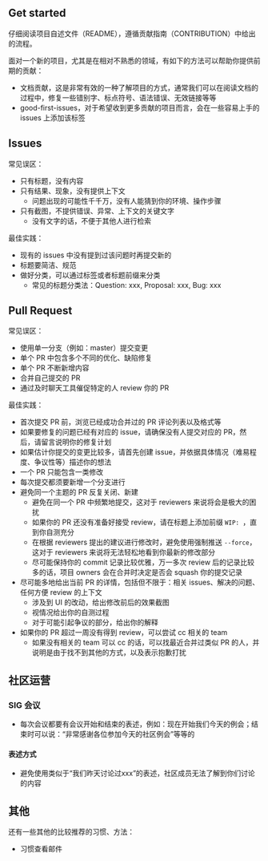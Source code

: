 ## Get started
仔细阅读项目自述文件（README），遵循贡献指南（CONTRIBUTION）中给出的流程。

面对一个新的项目，尤其是在相对不熟悉的领域，有如下的方法可以帮助你提供前期的贡献：
* 文档贡献，这是非常有效的一种了解项目的方式，通常我们可以在阅读文档的过程中，修复一些错别字、标点符号、语法错误、无效链接等等
* good-first-issues，对于希望收到更多贡献的项目而言，会在一些容易上手的 issues 上添加该标签

## Issues
常见误区：
* 只有标题，没有内容
* 只有结果、现象，没有提供上下文
  * 问题出现的可能性千千万，没有人能猜到你的环境、操作步骤
* 只有截图，不提供错误、异常、上下文的关键文字
  * 没有文字的话，不便于其他人进行检索

最佳实践：
* 现有的 issues 中没有提到过该问题时再提交新的
* 标题要简洁、规范
* 做好分类，可以通过标签或者标题前缀来分类
  * 常见的标题分类法：Question: xxx, Proposal: xxx, Bug: xxx

## Pull Request
常见误区：
* 使用单一分支（例如：master）提交变更
* 单个 PR 中包含多个不同的优化、缺陷修复
* 单个 PR 不断新增内容
* 合并自己提交的 PR
* 通过及时聊天工具催促特定的人 review 你的 PR

最佳实践：
* 首次提交 PR 前，浏览已经成功合并过的 PR 评论列表以及格式等
* 如果要修复的问题已经有对应的 issue，请确保没有人提交对应的 PR，然后，请留言说明你的修复计划
* 如果估计你提交的变更比较多，请首先创建 issue，并依据具体情况（难易程度、争议性等）描述你的想法
* 一个 PR 只能包含一类修改
* 每次提交都须要新增一个分支进行
* 避免同一个主题的 PR 反复关闭、新建
  * 避免在同一个 PR 中频繁地提交，这对于 reviewers 来说将会是极大的困扰
  * 如果你的 PR 还没有准备好接受 review，请在标题上添加前缀 `WIP: `，直到你自测充分
  * 在根据 reviewers 提出的建议进行修改时，避免使用强制推送 `--force`，这对于 reviewers 来说将无法轻松地看到你最新的修改部分
  * 尽可能保持你的 commit 记录比较优雅，万一多次 review 后的记录比较多的话，项目 owners 会在合并时决定是否会 squash 你的提交记录
* 尽可能多地给出当前 PR 的详情，包括但不限于：相关 issues、解决的问题、任何方便 review 的上下文
  * 涉及到 UI 的改动，给出修改前后的效果截图
  * 视情况给出你的自测过程
  * 对于可能引起争议的部分，给出你的解释
* 如果你的 PR 超过一周没有得到 review，可以尝试 cc 相关的 team
  * 如果没有相关的 team 可以 cc 的话，可以找最近合并过类似 PR 的人，并说明是由于找不到其他的方式，以及表示抱歉打扰

## 社区运营

### SIG 会议

* 每次会议都要有会议开始和结束的表述，例如：现在开始我们今天的例会；结束时可以说：“非常感谢各位参加今天的社区例会”等等的

#### 表述方式
* 避免使用类似于“我们昨天讨论过xxx”的表述，社区成员无法了解到你们讨论的内容

## 其他
还有一些其他的比较推荐的习惯、方法：
* 习惯查看邮件

